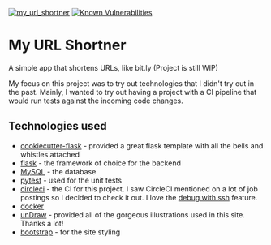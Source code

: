 [![my_url_shortner](https://circleci.com/gh/prajjwolmondal/my_url_shortner.svg?style=shield)](https://app.circleci.com/pipelines/github/prajjwolmondal/my_url_shortner)  [![Known Vulnerabilities](https://snyk.io/test/github/prajjwolmondal/my_url_shortner/badge.svg)](https://snyk.io/test/github/prajjwolmondal/my_url_shortner)

# My URL Shortner

A simple app that shortens URLs, like bit.ly (Project is still WIP)

My focus on this project was to try out technologies that I didn't try out in the past. Mainly, I wanted to try out having a project with a CI pipeline that would run tests against the incoming code changes. 

## Technologies used

- [cookiecutter-flask](https://github.com/cookiecutter-flask/cookiecutter-flask) - provided a great flask template with all the bells and whistles attached
- [flask](flask.palletsprojects.com/) - the framework of choice for the backend
- [MySQL](https://www.mysql.com/) - the database
- [pytest](https://docs.pytest.org/en/latest/) - used for the unit tests
- [circleci](circleci.com/) - the CI for this project. I saw CircleCI mentioned on a lot of job postings so I decided to check it out. I love the [debug with ssh](https://circleci.com/docs/2.0/ssh-access-jobs/) feature.
- [docker](https://www.docker.com/)
- [unDraw](https://undraw.co/) - provided all of the gorgeous illustrations used in this site. Thanks a lot!
- [bootstrap](https://getbootstrap.com/) - for the site styling